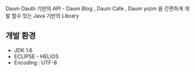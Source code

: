 Daum Oauth 기반의 API - Daum Blog , Daum Cafe , Daum yozm 을 간편하게 개발 할수
있는 Java 기반의 Library


## 개발 환경 ##

  * JDK 1.6
  * ECLIPSE - HELIOS
  * Encoding : UTF-8
